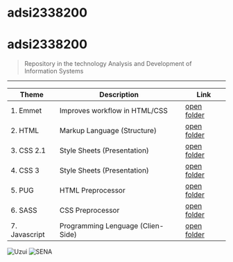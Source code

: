 # adsi2338200
# adsi2338200
> Repository in the technology Analysis and Development of Information Systems
---



| Theme | Description | Link
| --- | --- | --- |
| 1. Emmet      | Improves workflow in HTML/CSS     | [open folder](01-emmet/)      |
| 2. HTML       | Markup Language (Structure)       | [open folder](02-html/)       |
| 3. CSS 2.1    | Style Sheets (Presentation)       | [open folder](03-css/)        |
| 4. CSS 3      | Style Sheets (Presentation)       | [open folder](04-css3/)       |
| 5. PUG        | HTML Preprocessor                 | [open folder](05-pug/)        |
| 6. SASS       | CSS Preprocessor                  | [open folder](06-sass/)       |
| 7. Javascript | Programming Lenguage (Clien-Side) | [open folder](07-javascript/) |

![Uzui](https://elcomercio.pe/resizer/1AdR3_S-R4ZELHQ6WkNRGhkZhdc=/1200x900/smart/filters:format(jpeg):quality(75)/cloudfront-us-east-1.images.arcpublishing.com/elcomercio/BH5EJQD2ZZF5XGJM2AHNJW7HUI.jpg)
![SENA](https://upload.wikimedia.org/wikipedia/commons/thumb/8/83/Sena_Colombia_logo.svg/1200px-Sena_Colombia_logo.svg.png)